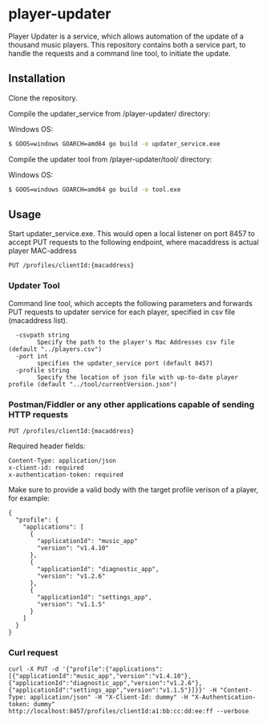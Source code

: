 # player-updater

Player Updater is a service, which allows automation of the update of a thousand music players. 
This repository contains both a service part, to handle the requests and a command line tool, to initiate the update.

## Installation

Clone the repository.

Compile the updater_service from /player-updater/ directory:

Windows OS:
```bash
$ GOOS=windows GOARCH=amd64 go build -o updater_service.exe
```

Compile the updater tool from /player-updater/tool/ directory:

Windows OS:
```bash
$ GOOS=windows GOARCH=amd64 go build -o tool.exe
```
## Usage
Start updater_service.exe. This would open a local listener on port 8457 to accept PUT requests to the following endpoint, where macaddress is actual player MAC-address
```
PUT /profiles/clientId:{macaddress}
```
### Updater Tool
Command line tool, which accepts the following parameters and forwards PUT requests to updater service for each player, specified in csv file (macaddress list).
```
  -csvpath string
        Specify the path to the player's Mac Addresses csv file (default "../players.csv")
  -port int
        specifies the updater_service port (default 8457)
  -profile string
        Specify the location of json file with up-to-date player profile (default "../tool/currentVersion.json")
 ```
 ### Postman/Fiddler or any other applications capable of sending HTTP requests
 ```
PUT /profiles/clientId:{macaddress}
```

Required header fields:
```
Content-Type: application/json
x-client-id: required
x-authentication-token: required
```
Make sure to provide a valid body with the target profile verison of a player, for example:
```
{
  "profile": {    
    "applications": [
      {
        "applicationId": "music_app"
        "version": "v1.4.10"
      },
      {
        "applicationId": "diagnostic_app",
        "version": "v1.2.6"
      },
      {
        "applicationId": "settings_app",
        "version": "v1.1.5"
      }
    ]
  }
}
```
### Curl request
```
curl -X PUT -d '{"profile":{"applications":[{"applicationId":"music_app","version":"v1.4.10"},{"applicationId":"diagnostic_app","version":"v1.2.6"},{"applicationId":"settings_app","version":"v1.1.5"}]}}' -H "Content-Type: application/json" -H "X-Client-Id: dummy" -H "X-Authentication-token: dummy" http://localhost:8457/profiles/clientId:a1:bb:cc:dd:ee:ff --verbose
```
